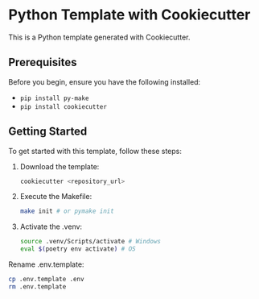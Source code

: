 # Python Template with Cookiecutter

This is a Python template generated with Cookiecutter.

## Prerequisites
Before you begin, ensure you have the following installed:
- `pip install py-make`
- `pip install cookiecutter`

## Getting Started
To get started with this template, follow these steps:

1. Download the template:
   ```bash
   cookiecutter <repository_url>
   ```

2. Execute the Makefile:
   ```bash
   make init # or pymake init
   ```

3. Activate the .venv:
   ```bash
   source .venv/Scripts/activate # Windows
   eval $(poetry env activate) # OS
   ```

Rename .env.template:
   ```bash
   cp .env.template .env
   rm .env.template
   ```